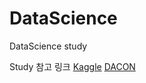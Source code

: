 # DataScience
DataScience  study

Study 참고 링크
[Kaggle](https://www.kaggle.com/)
[DACON](https://dacon.io/)
